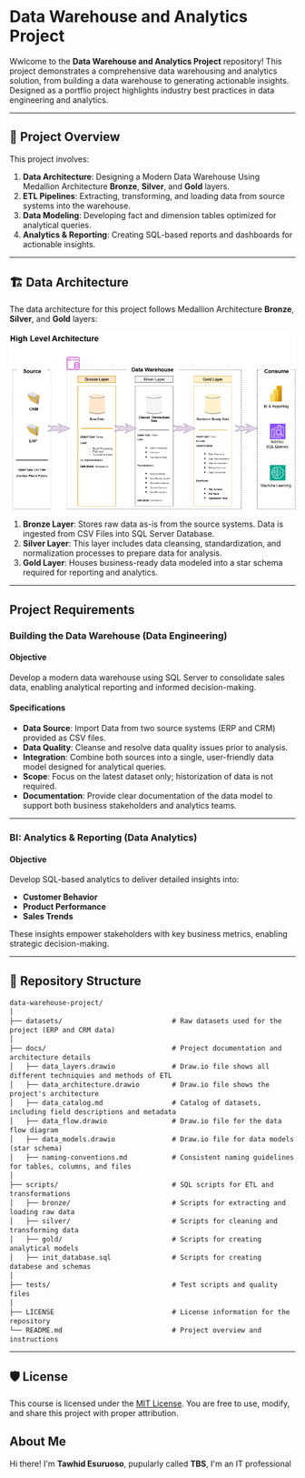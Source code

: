 # **Data Warehouse and Analytics Project**

Wwlcome to the **Data Warehouse and Analytics Project** repository!
This project demonstrates a comprehensive data warehousing and analytics solution, from building a data warehouse to generating actionable insights. Designed as a portflio project highlights industry best practices in data engineering and analytics.

---

## 📖 Project Overview

This project involves:

1. **Data Architecture**: Designing a Modern Data Warehouse Using Medallion Architecture **Bronze**, **Silver**, and **Gold** layers.
2. **ETL Pipelines**: Extracting, transforming, and loading data from source systems into the warehouse.
3. **Data Modeling**: Developing fact and dimension tables optimized for analytical queries.
4. **Analytics & Reporting**: Creating SQL-based reports and dashboards for actionable insights.

---

## 🏗️ Data Architecture

The data architecture for this project follows Medallion Architecture **Bronze**, **Silver**, and **Gold** layers:

![Data Architecture](docs/High_Level_Architecture.png)

1. **Bronze Layer**: Stores raw data as-is from the source systems. Data is ingested from CSV Files into SQL Server Database.
2. **Silver Layer**: This layer includes data cleansing, standardization, and normalization processes to prepare data for analysis.
3. **Gold Layer**: Houses business-ready data modeled into a star schema required for reporting and analytics.


---

## **Project Requirements**

### Building the Data Warehouse (Data Engineering)

#### Objective
Develop a modern data warehouse using SQL Server to consolidate sales data, enabling analytical reporting and informed decision-making.

#### Specifications
- **Data Source**: Import Data from two source systems (ERP and CRM) provided as CSV files.
- **Data Quality**: Cleanse and resolve data quality issues prior to analysis.
- **Integration**: Combine both sources into a single, user-friendly data model designed for analytical queries.
- **Scope**: Focus on the latest dataset only; historization of data is not required.
- **Documentation**: Provide clear documentation of the data model to support both business stakeholders and analytics teams.

---

### BI: Analytics & Reporting (Data Analytics)

#### Objective
Develop SQL-based analytics to deliver detailed insights into:
- **Customer Behavior**
- **Product Performance**
- **Sales Trends**

These insights empower stakeholders with key business metrics, enabling strategic decision-making.

---

## 📂 Repository Structure

```
data-warehouse-project/
│
├── datasets/                           # Raw datasets used for the project (ERP and CRM data)
│
├── docs/                               # Project documentation and architecture details
│   ├── data_layers.drawio              # Draw.io file shows all different techniquies and methods of ETL
│   ├── data_architecture.drawio        # Draw.io file shows the project's architecture
│   ├── data_catalog.md                 # Catalog of datasets, including field descriptions and metadata
│   ├── data_flow.drawio                # Draw.io file for the data flow diagram
│   ├── data_models.drawio              # Draw.io file for data models (star schema)
│   ├── naming-conventions.md           # Consistent naming guidelines for tables, columns, and files
│
├── scripts/                            # SQL scripts for ETL and transformations
│   ├── bronze/                         # Scripts for extracting and loading raw data
│   ├── silver/                         # Scripts for cleaning and transforming data
│   ├── gold/                           # Scripts for creating analytical models
│   ├── init_database.sql               # Scripts for creating databese and schemas
│
├── tests/                              # Test scripts and quality files
│
├── LICENSE                             # License information for the repository
└── README.md                           # Project overview and instructions
```
---

## 🛡️ License

This course is licensed under the [MIT License](LICENSE). You are free to use, modify, and share this project with proper attribution.


## About Me

Hi there! I'm **Tawhid Esuruoso**, pupularly called **TBS**, I'm an IT professional 
